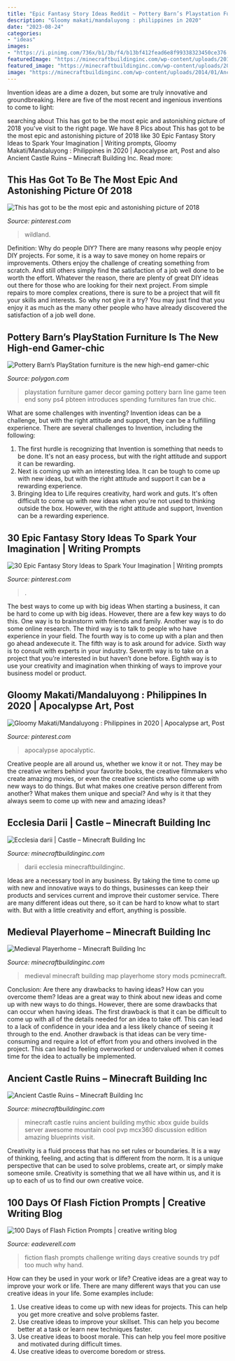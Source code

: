 ```yaml
---
title: "Epic Fantasy Story Ideas Reddit ~ Pottery Barn’s Playstation Furniture Is The New High-end Gamer-chic"
description: "Gloomy makati/mandaluyong : philippines in 2020"
date: "2023-08-24"
categories:
- "ideas"
images:
- "https://i.pinimg.com/736x/b1/3b/f4/b13bf412fead6e8f99338323450ce376.jpg"
featuredImage: "https://minecraftbuildinginc.com/wp-content/uploads/2016/01/Medieval-Playerhome-fantacy-minecraft-building-ideas-download-save-2-story-house-home-4.jpg"
featured_image: "https://minecraftbuildinginc.com/wp-content/uploads/2013/10/Ecclesia-darii-Minecraft-castle-ideas-5.jpg"
image: "https://minecraftbuildinginc.com/wp-content/uploads/2014/01/Ancient-Castle-Ruins-minecraft-building-ideas-7.jpg"
---
```



Invention ideas are a dime a dozen, but some are truly innovative and groundbreaking. Here are five of the most recent and ingenious inventions to come to light: 

	

		
searching about This has got to be the most epic and astonishing picture of 2018 you've visit to the right page. We have 8 Pics about This has got to be the most epic and astonishing picture of 2018 like 30 Epic Fantasy Story Ideas to Spark Your Imagination | Writing prompts, Gloomy Makati/Mandaluyong : Philippines in 2020 | Apocalypse art, Post and also Ancient Castle Ruins – Minecraft Building Inc. Read more:
		
    
## This Has Got To Be The Most Epic And Astonishing Picture Of 2018

<img loading=lazy src="https://i.pinimg.com/736x/b1/3b/f4/b13bf412fead6e8f99338323450ce376.jpg" onerror="this.onerror=null;this.src='https://tse2.mm.bing.net/th?id=OIP.CRb7eImCNeKgoOifp4rwcQHaHa&amp;pid=15.1';" alt="This has got to be the most epic and astonishing picture of 2018">

_Source: pinterest.com_

>wildland. 

	

Definition: Why do people DIY?
There are many reasons why people enjoy DIY projects. For some, it is a way to save money on home repairs or improvements. Others enjoy the challenge of creating something from scratch. And still others simply find the satisfaction of a job well done to be worth the effort.
Whatever the reason, there are plenty of great DIY ideas out there for those who are looking for their next project. From simple repairs to more complex creations, there is sure to be a project that will fit your skills and interests. So why not give it a try? You may just find that you enjoy it as much as the many other people who have already discovered the satisfaction of a job well done.

    
## Pottery Barn’s PlayStation Furniture Is The New High-end Gamer-chic

<img loading=lazy src="https://cdn.vox-cdn.com/thumbor/gh-97UkCzXh6cMgqYUnuizuQ3kw=/0x0:840x600/1200x800/filters:focal(353x233:487x367)/cdn.vox-cdn.com/uploads/chorus_image/image/62021413/hero.0.jpg" onerror="this.onerror=null;this.src='https://tse2.mm.bing.net/th?id=OIP.j4Ag0VPv4WzU5SfQsfCOKQHaE8&amp;pid=15.1';" alt="Pottery Barn’s PlayStation furniture is the new high-end gamer-chic">

_Source: polygon.com_

>playstation furniture gamer decor gaming pottery barn line game teen end sony ps4 pbteen introduces spending furnitures fan true chic. 

	

What are some challenges with inventing?
Invention ideas can be a challenge, but with the right attitude and support, they can be a fulfilling experience. There are several challenges to Invention, including the following:
1. The first hurdle is recognizing that Invention is something that needs to be done. It's not an easy process, but with the right attitude and support it can be rewarding.
2. Next is coming up with an interesting Idea. It can be tough to come up with new ideas, but with the right attitude and support it can be a rewarding experience. 
3. Bringing Idea to Life requires creativity, hard work and guts. It's often difficult to come up with new ideas when you're not used to thinking outside the box. However, with the right attitude and support, Invention can be a rewarding experience.

    
## 30 Epic Fantasy Story Ideas To Spark Your Imagination | Writing Prompts

<img loading=lazy src="https://i.pinimg.com/originals/44/24/83/442483b485942077e12042c83b3a9ce7.png" onerror="this.onerror=null;this.src='https://tse2.mm.bing.net/th?id=OIP.cGn0FOP7gSJyJPYmqz4OXAHaLH&amp;pid=15.1';" alt="30 Epic Fantasy Story Ideas to Spark Your Imagination | Writing prompts">

_Source: pinterest.com_

>. 

	

The best ways to come up with big ideas
When starting a business, it can be hard to come up with big ideas. However, there are a few key ways to do this. One way is to brainstorm with friends and family. Another way is to do some online research. The third way is to talk to people who have experience in your field. The fourth way is to come up with a plan and then go ahead andexecute it. The fifth way is to ask around for advice. Sixth way is to consult with experts in your industry. Seventh way is to take on a project that you’re interested in but haven’t done before. Eighth way is to use your creativity and imagination when thinking of ways to improve your business model or product.

    
## Gloomy Makati/Mandaluyong : Philippines In 2020 | Apocalypse Art, Post

<img loading=lazy src="https://i.pinimg.com/736x/50/b1/08/50b108d2e9f3adffddf3f2d30189b6a5.jpg" onerror="this.onerror=null;this.src='https://tse3.mm.bing.net/th?id=OIP.yvyZ23KUxubkGLVD6nPUVAHaL0&amp;pid=15.1';" alt="Gloomy Makati/Mandaluyong : Philippines in 2020 | Apocalypse art, Post">

_Source: pinterest.com_

>apocalypse apocalyptic. 

	

Creative people are all around us, whether we know it or not. They may be the creative writers behind your favorite books, the creative filmmakers who create amazing movies, or even the creative scientists who come up with new ways to do things. But what makes one creative person different from another? What makes them unique and special? And why is it that they always seem to come up with new and amazing ideas?

    
## Ecclesia Darii | Castle – Minecraft Building Inc

<img loading=lazy src="https://minecraftbuildinginc.com/wp-content/uploads/2013/10/Ecclesia-darii-Minecraft-castle-ideas-5.jpg" onerror="this.onerror=null;this.src='https://tse2.mm.bing.net/th?id=OIP.-jAwmqifOG67jv4Vvq5hcAHaEK&amp;pid=15.1';" alt="Ecclesia darii | Castle – Minecraft Building Inc">

_Source: minecraftbuildinginc.com_

>darii ecclesia minecraftbuildinginc. 

	

Ideas are a necessary tool in any business. By taking the time to come up with new and innovative ways to do things, businesses can keep their products and services current and improve their customer service. There are many different ideas out there, so it can be hard to know what to start with. But with a little creativity and effort, anything is possible.

    
## Medieval Playerhome – Minecraft Building Inc

<img loading=lazy src="https://minecraftbuildinginc.com/wp-content/uploads/2016/01/Medieval-Playerhome-fantacy-minecraft-building-ideas-download-save-2-story-house-home-4.jpg" onerror="this.onerror=null;this.src='https://tse2.mm.bing.net/th?id=OIP.0q9oczP4MR3RovOKpuBlpQHaD6&amp;pid=15.1';" alt="Medieval Playerhome – Minecraft Building Inc">

_Source: minecraftbuildinginc.com_

>medieval minecraft building map playerhome story mods pcminecraft. 

	

Conclusion: Are there any drawbacks to having ideas? How can you overcome them?
Ideas are a great way to think about new ideas and come up with new ways to do things. However, there are some drawbacks that can occur when having ideas. The first drawback is that it can be difficult to come up with all of the details needed for an idea to take off. This can lead to a lack of confidence in your idea and a less likely chance of seeing it through to the end. Another drawback is that ideas can be very time-consuming and require a lot of effort from you and others involved in the project. This can lead to feeling overworked or undervalued when it comes time for the idea to actually be implemented.

    
## Ancient Castle Ruins – Minecraft Building Inc

<img loading=lazy src="https://minecraftbuildinginc.com/wp-content/uploads/2014/01/Ancient-Castle-Ruins-minecraft-building-ideas-7.jpg" onerror="this.onerror=null;this.src='https://tse1.mm.bing.net/th?id=OIP.OucuIKPsEeGdZhG6kl9wFwHaES&amp;pid=15.1';" alt="Ancient Castle Ruins – Minecraft Building Inc">

_Source: minecraftbuildinginc.com_

>minecraft castle ruins ancient building mythic xbox guide builds server awesome mountain cool pvp mcx360 discussion edition amazing blueprints visit. 

	

Creativity is a fluid process that has no set rules or boundaries. It is a way of thinking, feeling, and acting that is different from the norm. It is a unique perspective that can be used to solve problems, create art, or simply make someone smile. Creativity is something that we all have within us, and it is up to each of us to find our own creative voice.

    
## 100 Days Of Flash Fiction Prompts | Creative Writing Blog

<img loading=lazy src="https://www.eadeverell.com/wp-content/uploads/30-Day-Flash-Fiction-Challenge-800x1131.jpeg" onerror="this.onerror=null;this.src='https://tse4.mm.bing.net/th?id=OIP.JR2Gx551FlVRfUsjkwCu_AHaKe&amp;pid=15.1';" alt="100 Days of Flash Fiction Prompts | creative writing blog">

_Source: eadeverell.com_

>fiction flash prompts challenge writing days creative sounds try pdf too much why hand. 

	

How can they be used in your work or life?
Creative ideas are a great way to improve your work or life. There are many different ways that you can use creative ideas in your life. Some examples include: 
1. Use creative ideas to come up with new ideas for projects. This can help you get more creative and solve problems faster. 
2. Use creative ideas to improve your skillset. This can help you become better at a task or learn new techniques faster. 
3. Use creative ideas to boost morale. This can help you feel more positive and motivated during difficult times. 
4. Use creative ideas to overcome boredom or stress.

